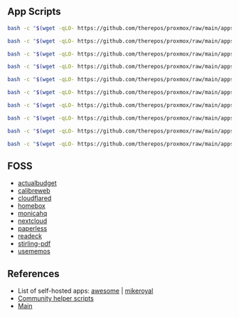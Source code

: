 ## App Scripts
```bash
bash -c "$(wget -qLO- https://github.com/therepos/proxmox/raw/main/apps/install-dockerhost.sh)"
```
```bash
bash -c "$(wget -qLO- https://github.com/therepos/proxmox/raw/main/apps/install-filebrowser.sh)"
```
```bash
bash -c "$(wget -qLO- https://github.com/therepos/proxmox/raw/main/apps/install-guacamole.sh)"
```
```bash
bash -c "$(wget -qLO- https://github.com/therepos/proxmox/raw/main/apps/install-jellyfin.sh)"
```
```bash
bash -c "$(wget -qLO- https://github.com/therepos/proxmox/raw/main/apps/install-metube.sh)"
```
```bash
bash -c "$(wget -qLO- https://github.com/therepos/proxmox/raw/main/apps/install-nvidiadriver.sh)"
```
```bash
bash -c "$(wget -qLO- https://github.com/therepos/proxmox/raw/main/apps/install-ollama.sh)"
```
```bash
bash -c "$(wget -qLO- https://github.com/therepos/proxmox/raw/main/apps/install-plex.sh)"
```
```bash
bash -c "$(wget -qLO- https://github.com/therepos/proxmox/raw/main/apps/install-portainer.sh)"
```
```bash
bash -c "$(wget -qLO- https://github.com/therepos/proxmox/raw/main/apps/install-samba.sh)"
```

## FOSS
- [actualbudget](https://github.com/actualbudget/actual-server/blob/master/docker-compose.yml)
- [calibreweb](https://hub.docker.com/r/linuxserver/calibre-web)
- [cloudflared](https://tteck.github.io/Proxmox/#cloudflared-lxc)
- [homebox](https://wiki.opensourceisawesome.com/books/home-and-small-business-inventory/page/install-and-configure-homebox)
- [monicahq](https://thehomelab.wiki/books/docker/page/monica-hq)
- [nextcloud](https://hub.docker.com/_/nextcloud)
- [paperless](https://docs.paperless-ngx.com/setup/#docker)
- [readeck](https://readeck.org/en/docs/compose)
- [stirling-pdf](https://hub.docker.com/r/frooodle/s-pdf)
- [usememos](https://github.com/usememos/memos)

## References
- List of self-hosted apps: [awesome] | [mikeroyal]
- [Community helper scripts](https://community-scripts.github.io/ProxmoxVE/scripts)
- [Main](README.md)

[awesome]: https://github.com/awesome-selfhosted/awesome-selfhosted
[mikeroyal]: https://github.com/mikeroyal/Self-Hosting-Guide
